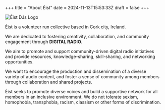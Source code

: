 +++
title = "About Éist"
date = 2024-11-13T15:53:33Z
draft = false
+++

<div class="artist">
    <div class="artist-image-container">
        <img src="images/team-1024x1024.jpeg" alt="Éist DJs Logo" class="artist-image">
    </div>
</div>

Éist is a volunteer run collective based in Cork city, Ireland.

We are dedicated to fostering creativity, collaboration, and community engagement through **DIGITAL RADIO**.

We aim to promote and support community-driven digital radio initiatives and provide resources, knowledge-sharing, skill-sharing, and networking opportunities.

We want to encourage the production and dissemination of a diverse variety of audio content, and foster a sense of community among members through collaboration and shared projects.

Éist seeks to promote diverse voices and build a supportive network for all members in an inclusive environment. We do not tolerate sexism, homophobia, transphobia, racism, classism or other forms of discrimination.
